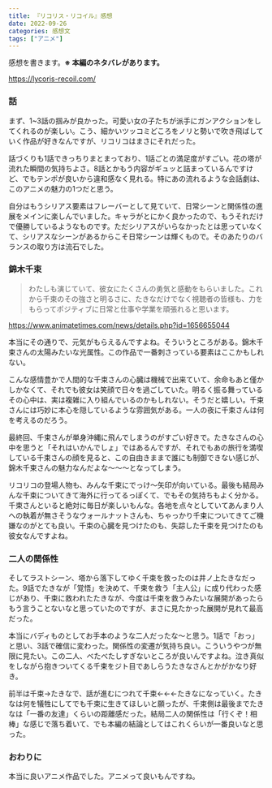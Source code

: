 ```yaml
---
title: 『リコリス・リコイル』感想
date: 2022-09-26
categories: 感想文
tags: ["アニメ"]
---
```


感想を書きます。**※ 本編のネタバレがあります。**

https://lycoris-recoil.com/


### 話

まず、1~3話の掴みが良かった。可愛い女の子たちが派手にガンアクションをしてくれるのが楽しい。こう、細かいツッコミどころをノリと勢いで吹き飛ばしていく作品が好きなんですが、リコリコはまさにそれだった。

話づくりも1話できっちりまとまっており、1話ごとの満足度がすごい。花の塔が流れた瞬間の気持ちよさ。8話とかもう内容がギュッと詰まっているんですけど、でもテンポが良いから違和感なく見れる。特にあの流れるような会話劇は、このアニメの魅力の1つだと思う。

自分はもうシリアス要素はフレーバーとして見ていて、日常シーンと関係性の進展をメインに楽しんでいました。キャラがとにかく良かったので、もうそれだけで優勝しているようなものです。ただシリアスがいらなかったとは思っていなくて、シリアスなシーンがあるからこそ日常シーンは輝くもので。そのあたりのバランスの取り方は流石でした。

### 錦木千束

> わたしも演じていて、彼女にたくさんの勇気と感動をもらいました。これから千束のその強さと明るさに、たきなだけでなく視聴者の皆様も、力をもらってポジティブに日常と仕事や学業を頑張れると思います。

https://www.animatetimes.com/news/details.php?id=1656655044

本当にその通りで、元気がもらえるんですよね。そういうところがある。錦木千束さんの太陽みたいな光属性。この作品で一番刺さっている要素はここかもしれない。

こんな感情豊かで人間的な千束さんの心臓は機械で出来ていて、余命もあと僅かしかなくて、それでも彼女は笑顔で日々を過ごしていた。明るく振る舞っているその心中は、実は複雑に入り組んでいるのかもしれない。そうだと嬉しい。千束さんには巧妙に本心を隠しているような雰囲気がある。一人の夜に千束さんは何を考えるのだろう。

最終回、千束さんが単身沖縄に飛んでしまうのがすごい好きで。たきなさんの心中を思うと「それはいかんでしょ」ではあるんですが、それでもあの旅行を満喫している千束さんの顔を見ると、この自由きままで誰にも制御できない感じが、錦木千束さんの魅力なんだよな～～～となってしまう。

リコリコの登場人物も、みんな千束にでっけ～矢印が向いている。最後も結局みんな千束についてきて海外に行ってるっぽくて、でもその気持ちもよく分かる。千束さんといると絶対に毎日が楽しいもんな。各地を点々としていてあんまり人への執着が無さそうなウォールナットさんも、ちゃっかり千束についてきてご機嫌なのがとても良い。千束の心臓を見つけたのも、失踪した千束を見つけたのも彼女なんですよね。

### 二人の関係性

そしてラストシーン、塔から落下してゆく千束を救ったのは井ノ上たきなだった。9話でたきなが「覚悟」を決めて、千束を救う「主人公」に成り代わった感じがあり、千束に救われたたきなが、今度は千束を救うみたいな展開があったらもう言うことないなと思っていたのですが、まさに見たかった展開が見れて最高だった。

本当にバディものとしてお手本のような二人だったな～と思う。1話で「おっ」と思い、3話で確信に変わった。関係性の変遷が気持ち良い。こういうやつが無限に見たい。この二人、べたべたしすぎないところが良いんですよね。泣き真似をしながら抱きついてくる千束をジト目であしらうたきなさんとかがかなり好き。

前半は千束→たきなで、話が進むにつれて千束←←←たきなになっていく。たきなは何を犠牲にしてでも千束に生きてほしいと願ったが、千束側は最後までたきなは「一番の友達」くらいの距離感だった。結局二人の関係性は「行くぞ！相棒」な感じで落ち着いて、でも本編の結論としてはこれくらいが一番良いなと思った。

### おわりに　

本当に良いアニメ作品でした。アニメって良いもんですね。